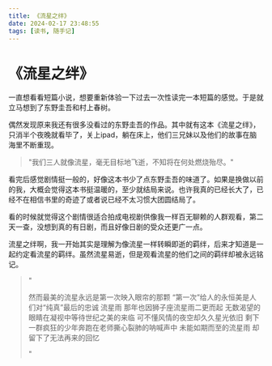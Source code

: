 ```yaml
---
title: 《流星之绊》
date: 2024-02-17 23:48:55
tags: [读书, 随手记]
---
```


# 《流星之绊》

​	一直想看看短篇小说，想要重新体验一下过去一次性读完一本短篇的感觉。于是就立马想到了东野圭吾和村上春树。

​	偶然发现原来我还有很多没看过的东野圭吾的作品。其中就有这本《流星之绊》，只消半个夜晚就看毕了，关上ipad，躺在床上，他们三兄妹以及他们的故事在脑海里不断重现。

> "我们三人就像流星，毫无目标地飞逝，不知将在何处燃烧殆尽。"

​	看完后感觉剧情挺一般的，好像这本书少了点东野圭吾的味道了。如果是换做以前的我，大概会觉得这本书挺温暖的，至少就结局来说。也许我真的已经长大了，已经不在相信书里的奇迹了或者说已经不太习惯大团圆结局了。

​	看的时候就觉得这个剧情很适合拍成电视剧供像我一样百无聊赖的人群观看，第二天一查，没想到真的有日剧，而且好像日剧的受众还更广一点。

​	流星之绊啊，我一开始其实是理解为像流星一样转瞬即逝的羁绊，后来才知道是一起约定看流星的羁绊。虽然流星易逝，但是观看流星的他们之间的羁绊却被永远铭记。

> "
>
> 然而最美的流星永远是第一次映入眼帘的那颗
> “第一次”给人的永恒美是人们对“纯真”最后的忠诚
> 流星雨
> 那年也因狮子座流星雨二更而起
> 无数渴望的眼睛在凝视中等待世纪之美的来临
> 可不懂风情的夜空却久久星光依旧
> 剩下一群疯狂的少年奔跑在老师撕心裂肺的呐喊声中
> 未能如期而至的流星雨
> 却留下了无法再来的回忆
>
> "
